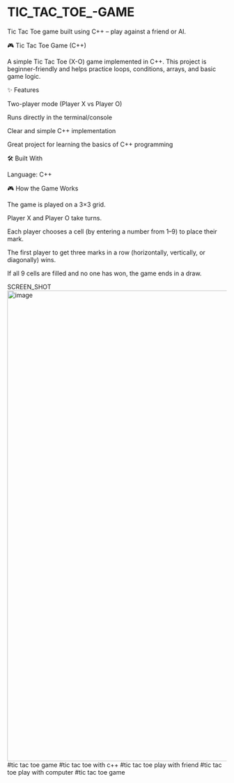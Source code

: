  # TIC_TAC_TOE_-GAME
Tic Tac Toe game built using C++ – play against a friend or AI.

🎮 Tic Tac Toe Game (C++)

A simple Tic Tac Toe (X-O) game implemented in C++.
This project is beginner-friendly and helps practice loops, conditions, arrays, and basic game logic.

✨ Features

Two-player mode (Player X vs Player O)

Runs directly in the terminal/console

Clear and simple C++ implementation

Great project for learning the basics of C++ programming

🛠️ Built With

Language: C++

🎮 How the Game Works

The game is played on a 3×3 grid.

Player X and Player O take turns.

Each player chooses a cell (by entering a number from 1–9) to place their mark.

The first player to get three marks in a row (horizontally, vertically, or diagonally) wins.

If all 9 cells are filled and no one has won, the game ends in a draw.

SCREEN_SHOT 
<img width="1920" height="1080" alt="image" src="https://github.com/user-attachments/assets/c2c999ff-bd1f-4339-b6f4-356b6e71aca7" />
#tic tac toe game 
#tic tac toe with c++ 
#tic tac toe play with friend 
#tic tac toe play with computer 
#tic tac toe game

